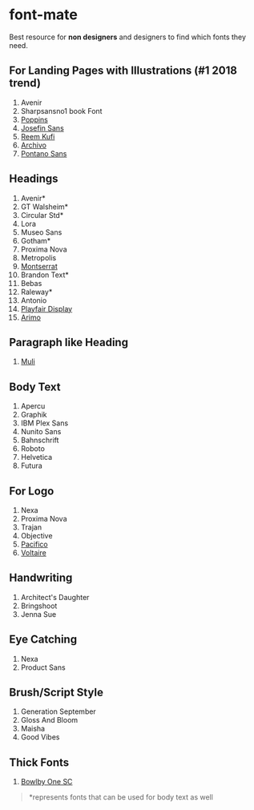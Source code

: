 # font-mate
Best resource for **non designers** and designers to find which fonts they need.


## For Landing Pages with Illustrations (#1 2018 trend)

1. Avenir
1. Sharpsansno1 book Font
1. [Poppins](https://fonts.google.com/specimen/Poppins)
1. [Josefin Sans](https://fonts.google.com/specimen/Josefin+Sans)
1. [Reem Kufi](https://fonts.google.com/specimen/Reem+Kufi?query=Reem+Kufi)
1. [Archivo](https://fonts.google.com/specimen/Archivo)
1. [Pontano Sans](https://fonts.google.com/specimen/Pontano+Sans)

## Headings

1. Avenir*
1. GT Walsheim*
1. Circular Std*
1. Lora
1. Museo Sans
1. Gotham*
1. Proxima Nova
1. Metropolis
1. [Montserrat](https://fonts.google.com/specimen/Montserrat)
1. Brandon Text*
1. Bebas
1. Raleway*
1. Antonio
1. [Playfair Display](https://fonts.google.com/specimen/Playfair+Display)
1. [Arimo](https://fonts.google.com/specimen/Arimo)

## Paragraph like Heading

1. [Muli](https://fonts.google.com/specimen/Muli)

## Body Text

1. Apercu
1. Graphik
1. IBM Plex Sans
1. Nunito Sans
1. Bahnschrift
1. Roboto
1. Helvetica
1. Futura

## For Logo

1. Nexa
1. Proxima Nova
1. Trajan
1. Objective
1. [Pacifico](https://fonts.google.com/specimen/Pacifico)
1. [Voltaire](https://fonts.google.com/specimen/Voltaire?query=Voltaire)

## Handwriting

1. Architect's Daughter
1. Bringshoot
1. Jenna Sue

## Eye Catching

1. Nexa
1. Product Sans

## Brush/Script Style

1. Generation September
1. Gloss And Bloom
1. Maisha
1. Good Vibes

## Thick Fonts

1. [Bowlby One SC](https://fonts.google.com/specimen/Bowlby+One+SC)


> *represents fonts that can be used for body text as well
